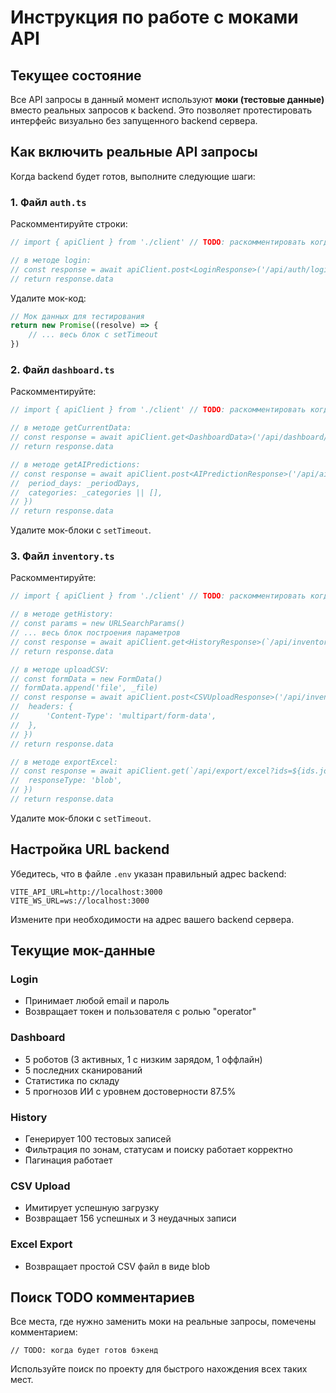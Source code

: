 # Инструкция по работе с моками API

## Текущее состояние

Все API запросы в данный момент используют **моки (тестовые данные)** вместо реальных запросов к backend.
Это позволяет протестировать интерфейс визуально без запущенного backend сервера.

## Как включить реальные API запросы

Когда backend будет готов, выполните следующие шаги:

### 1. Файл `auth.ts`

Раскомментируйте строки:
```typescript
// import { apiClient } from './client' // TODO: раскомментировать когда будет готов бэкенд

// в методе login:
// const response = await apiClient.post<LoginResponse>('/api/auth/login', credentials)
// return response.data
```

Удалите мок-код:
```typescript
// Мок данных для тестирования
return new Promise((resolve) => {
	// ... весь блок с setTimeout
})
```

### 2. Файл `dashboard.ts`

Раскомментируйте:
```typescript
// import { apiClient } from './client' // TODO: раскомментировать когда будет готов бэкенд

// в методе getCurrentData:
// const response = await apiClient.get<DashboardData>('/api/dashboard/current')
// return response.data

// в методе getAIPredictions:
// const response = await apiClient.post<AIPredictionResponse>('/api/ai/predict', {
// 	period_days: _periodDays,
// 	categories: _categories || [],
// })
// return response.data
```

Удалите мок-блоки с `setTimeout`.

### 3. Файл `inventory.ts`

Раскомментируйте:
```typescript
// import { apiClient } from './client' // TODO: раскомментировать когда будет готов бэкенд

// в методе getHistory:
// const params = new URLSearchParams()
// ... весь блок построения параметров
// const response = await apiClient.get<HistoryResponse>(`/api/inventory/history?${params.toString()}`)
// return response.data

// в методе uploadCSV:
// const formData = new FormData()
// formData.append('file', _file)
// const response = await apiClient.post<CSVUploadResponse>('/api/inventory/import', formData, {
// 	headers: {
// 		'Content-Type': 'multipart/form-data',
// 	},
// })
// return response.data

// в методе exportExcel:
// const response = await apiClient.get(`/api/export/excel?ids=${ids.join(',')}`, {
// 	responseType: 'blob',
// })
// return response.data
```

Удалите мок-блоки с `setTimeout`.

## Настройка URL backend

Убедитесь, что в файле `.env` указан правильный адрес backend:

```env
VITE_API_URL=http://localhost:3000
VITE_WS_URL=ws://localhost:3000
```

Измените при необходимости на адрес вашего backend сервера.

## Текущие мок-данные

### Login
- Принимает любой email и пароль
- Возвращает токен и пользователя с ролью "operator"

### Dashboard
- 5 роботов (3 активных, 1 с низким зарядом, 1 оффлайн)
- 5 последних сканирований
- Статистика по складу
- 5 прогнозов ИИ с уровнем достоверности 87.5%

### History
- Генерирует 100 тестовых записей
- Фильтрация по зонам, статусам и поиску работает корректно
- Пагинация работает

### CSV Upload
- Имитирует успешную загрузку
- Возвращает 156 успешных и 3 неудачных записи

### Excel Export
- Возвращает простой CSV файл в виде blob

## Поиск TODO комментариев

Все места, где нужно заменить моки на реальные запросы, помечены комментарием:
```
// TODO: когда будет готов бэкенд
```

Используйте поиск по проекту для быстрого нахождения всех таких мест.

